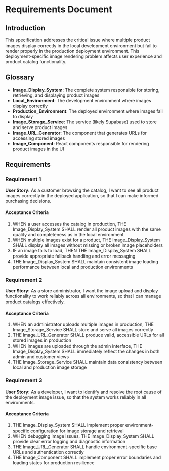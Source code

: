 # Requirements Document

## Introduction

This specification addresses the critical issue where multiple product images display correctly in the local development environment but fail to render properly in the production deployment environment. This deployment-specific image rendering problem affects user experience and product catalog functionality.

## Glossary

- **Image_Display_System**: The complete system responsible for storing, retrieving, and displaying product images
- **Local_Environment**: The development environment where images display correctly
- **Production_Environment**: The deployed environment where images fail to display
- **Image_Storage_Service**: The service (likely Supabase) used to store and serve product images
- **Image_URL_Generator**: The component that generates URLs for accessing stored images
- **Image_Component**: React components responsible for rendering product images in the UI

## Requirements

### Requirement 1

**User Story:** As a customer browsing the catalog, I want to see all product images correctly in the deployed application, so that I can make informed purchasing decisions.

#### Acceptance Criteria

1. WHEN a user accesses the catalog in production, THE Image_Display_System SHALL render all product images with the same quality and completeness as in the local environment
2. WHEN multiple images exist for a product, THE Image_Display_System SHALL display all images without missing or broken image placeholders
3. IF an image fails to load, THEN THE Image_Display_System SHALL provide appropriate fallback handling and error messaging
4. THE Image_Display_System SHALL maintain consistent image loading performance between local and production environments

### Requirement 2

**User Story:** As a store administrator, I want the image upload and display functionality to work reliably across all environments, so that I can manage product catalogs effectively.

#### Acceptance Criteria

1. WHEN an administrator uploads multiple images in production, THE Image_Storage_Service SHALL store and serve all images correctly
2. THE Image_URL_Generator SHALL produce valid, accessible URLs for all stored images in production
3. WHEN images are uploaded through the admin interface, THE Image_Display_System SHALL immediately reflect the changes in both admin and customer views
4. THE Image_Storage_Service SHALL maintain data consistency between local and production image storage

### Requirement 3

**User Story:** As a developer, I want to identify and resolve the root cause of the deployment image issue, so that the system works reliably in all environments.

#### Acceptance Criteria

1. THE Image_Display_System SHALL implement proper environment-specific configuration for image storage and retrieval
2. WHEN debugging image issues, THE Image_Display_System SHALL provide clear error logging and diagnostic information
3. THE Image_URL_Generator SHALL handle environment-specific base URLs and authentication correctly
4. THE Image_Component SHALL implement proper error boundaries and loading states for production resilience